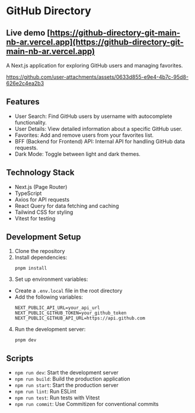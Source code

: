 # GitHub Directory

## Live demo [https://github-directory-git-main-nb-ar.vercel.app](https://github-directory-git-main-nb-ar.vercel.app)

A Next.js application for exploring GitHub users and managing favorites.


https://github.com/user-attachments/assets/0633d855-e9e4-4b7c-95d8-626e2c4ea2b3


## Features

- User Search: Find GitHub users by username with autocomplete functionality.
- User Details: View detailed information about a specific GitHub user.
- Favorites: Add and remove users from your favorites list.
- BFF (Backend for Frontend) API: Internal API for handling GitHub data requests.
- Dark Mode: Toggle between light and dark themes.

## Technology Stack

- Next.js (Page Router)
- TypeScript
- Axios for API requests
- React Query for data fetching and caching
- Tailwind CSS for styling
- Vitest for testing

## Development Setup

1. Clone the repository
2. Install dependencies:
    ```
    pnpm install
    ```
3. Set up environment variables:
- Create a `.env.local` file in the root directory
- Add the following variables:
    ```
    NEXT_PUBLIC_API_URL=your_api_url
    NEXT_PUBLIC_GITHUB_TOKEN=your_github_token
    NEXT_PUBLIC_GITHUB_API_URL=https://api.github.com
    ```
4. Run the development server:
    ```
    pnpm dev
    ```

## Scripts

- `npm run dev`: Start the development server
- `npm run build`: Build the production application
- `npm run start`: Start the production server
- `npm run lint`: Run ESLint
- `npm run test`: Run tests with Vitest
- `npm run commit`: Use Commitizen for conventional commits

